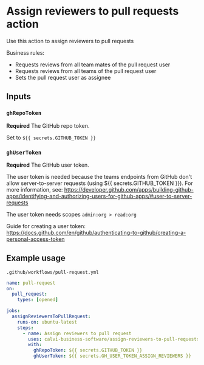 # Assign reviewers to pull requests action

Use this action to assign reviewers to pull requests

Business rules:
* Requests reviews from all team mates of the pull request user
* Requests reviews from all teams of the pull request user
* Sets the pull request user as assignee

## Inputs

### `ghRepoToken`

**Required** The GitHub repo token.

Set to `${{ secrets.GITHUB_TOKEN }}`

### `ghUserToken`

**Required** The GitHub user token.

The user token is needed because the teams endpoints from GitHub don't allow server-to-server requests (using ${{ secrets.GITHUB_TOKEN }}). For more information, see: https://developer.github.com/apps/building-github-apps/identifying-and-authorizing-users-for-github-apps/#user-to-server-requests

The user token needs scopes `admin:org > read:org`

Guide for creating a user token: https://docs.github.com/en/github/authenticating-to-github/creating-a-personal-access-token

## Example usage

`.github/workflows/pull-request.yml`

```yaml
name: pull-request
on:
  pull_request:
    types: [opened]

jobs:
  assignReviewersToPullRequest:
    runs-on: ubuntu-latest
    steps:
      - name: Assign reviewers to pull request
        uses: calvi-business-software/assign-reviewers-to-pull-requests@v1
        with:
          ghRepoToken: ${{ secrets.GITHUB_TOKEN }}
          ghUserToken: ${{ secrets.GH_USER_TOKEN_ASSIGN_REVIEWERS }}
```

